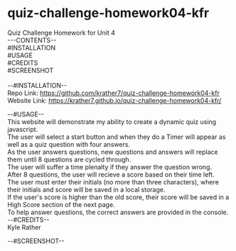 # quiz-challenge-homework04-kfr
Quiz Challenge Homework for Unit 4<br>
---CONTENTS--<br>
#INSTALLATION<br>
#USAGE<br>
#CREDITS<br>
#SCREENSHOT<br>
<br>
--#INSTALLATION--<br>
Repo Link:    https://github.com/krather7/quiz-challenge-homework04-kfr<br>
Website Link: https://krather7.github.io/quiz-challenge-homework04-kfr/<br>

--#USAGE--<br>
This website will demonstrate my ability to create a dynamic quiz using javascript.<br>
The user will select a start button and when they do a Timer will appear as well as a quiz question with four answers.<br>
As the user answers questions, new questions and answers will replace them until 8 questions are cycled through.<br>
The user will suffer a time plenalty if they answer the question wrong.<br>
After 8 questions, the user will recieve a score based on their time left.<br>
The user must enter their initials (no more than three characters), where their initials and score will be saved in a local storage.<br>
If the user's score is higher than the old score, their score will be saved in a High Score section of the next page.<br>
To help answer questions, the correct answers are provided in the console.<br>
--#CREDITS--<br>
Kyle Rather<br>

 --#SCREENSHOT--<br>
